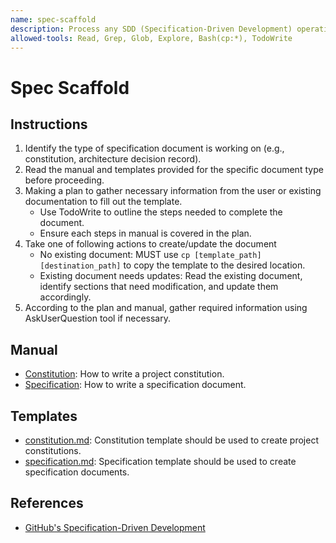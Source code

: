 ```yaml
---
name: spec-scaffold
description: Process any SDD (Specification-Driven Development) operations related to creating or updating specification documents. Always use this skill when dealing with specifications, e.g. constitution, specification document, architecture-related documents, roadmap, etc.
allowed-tools: Read, Grep, Glob, Explore, Bash(cp:*), TodoWrite
---
```


# Spec Scaffold

## Instructions

1. Identify the type of specification document is working on (e.g., constitution, architecture decision record).
2. Read the manual and templates provided for the specific document type before proceeding.
3. Making a plan to gather necessary information from the user or existing documentation to fill out the template.
    - Use TodoWrite to outline the steps needed to complete the document.
    - Ensure each steps in manual is covered in the plan.
4. Take one of following actions to create/update the document
    - No existing document: MUST use `cp [template_path] [destination_path]` to copy the template to the desired location.
    - Existing document needs updates: Read the existing document, identify sections that need modification, and update them accordingly.
5. According to the plan and manual, gather required information using AskUserQuestion tool if necessary.

## Manual

- [Constitution](./references/constitution.md): How to write a project constitution.
- [Specification](./references/specification.md): How to write a specification document.

## Templates

- [constitution.md](./templates/constitution.md): Constitution template should be used to create project constitutions.
- [specification.md](./templates/specification.md): Specification template should be used to create specification documents.

## References

- [GitHub's Specification-Driven Development](https://github.com/github/spec-kit/blob/main/spec-driven.md)
